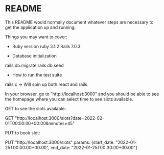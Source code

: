 # README

This README would normally document whatever steps are necessary to get the
application up and running.

Things you may want to cover:

- Ruby version
ruby 3.1.2
Rails 7.0.3

- Database initialization

rails db:migrate
rails db:seed

- How to run the test suite

rails c -> Will spin up both react and rails.

In your browser, go to "http://localhost:3000" and you should be able to see the homepage where you can select time to see slots available.

GET to see the slots available:

GET "http://localhost:3000/slots?date=2022-02-01T00:00:00+00:00&minutes=45"

PUT to book slot:

PUT "http://localhost:3000/slots" params: {start_date: "2022-01-25T00:00:00+00:00", end_date: "2022-01-25T00:30:00+00:00"}
